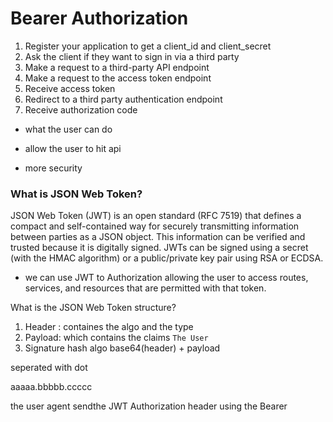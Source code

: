 # Bearer Authorization

1. Register your application to get a client_id and client_secret
2. Ask the client if they want to sign in via a third party
3. Make a request to a third-party API endpoint
4. Make a request to the access token endpoint
5. Receive access token
6. Redirect to a third party authentication endpoint
7. Receive authorization code



- what the user can do 

- allow the user to hit api 

- more security 



### What is JSON Web Token? 

JSON Web Token (JWT) is an open standard (RFC 7519) that defines a compact and self-contained way for securely transmitting information between parties as a JSON object. This information can be verified and trusted because it is digitally signed. JWTs can be signed using a secret (with the HMAC algorithm) or a public/private key pair using RSA or ECDSA. 


- we can use JWT to Authorization 
  allowing the user to access routes, services, and resources that are permitted with that token.

What is the JSON Web Token structure? 
1. Header : containes the algo and the type
2. Payload: which contains the claims `The User`
3. Signature hash algo base64(header) + payload 

seperated with dot 

aaaaa.bbbbb.ccccc

the user agent sendthe JWT  Authorization header using the Bearer